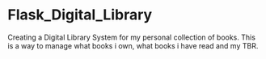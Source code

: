 # Flask_Digital_Library
Creating a Digital Library System for my personal collection of books. This is a way to manage what books i own, what books i have read and my TBR.
